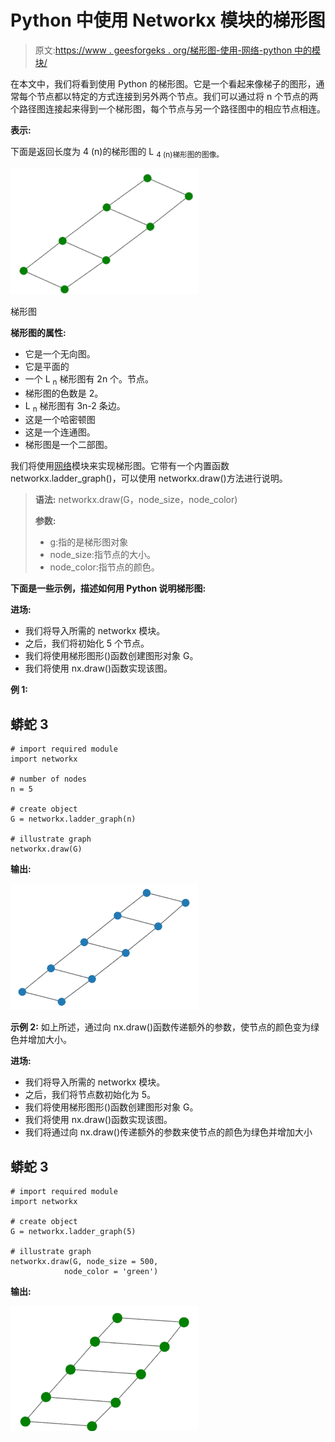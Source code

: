 # Python 中使用 Networkx 模块的梯形图

> 原文:[https://www . geesforgeks . org/梯形图-使用-网络-python 中的模块/](https://www.geeksforgeeks.org/ladder-graph-using-networkx-module-in-python/)

在本文中，我们将看到使用 Python 的梯形图。它是一个看起来像梯子的图形，通常每个节点都以特定的方式连接到另外两个节点。我们可以通过将 n 个节点的两个路径图连接起来得到一个梯形图，每个节点与另一个路径图中的相应节点相连。

**表示:**

下面是返回长度为 4 (n)的梯形图的 L <sub>4 (n)梯形图的图像。</sub>

![](img/a8ef8a9cf7ca17af29a72f16cbc7b34a.png)

梯形图

**梯形图的属性:**

*   它是一个无向图。
*   它是平面的
*   一个 L <sub>n</sub> 梯形图有 2n 个。节点。
*   梯形图的色数是 2。
*   L <sub>n</sub> 梯形图有 3n-2 条边。
*   这是一个哈密顿图
*   这是一个连通图。
*   梯形图是一个二部图。

我们将使用[网络](https://www.geeksforgeeks.org/networkx-python-software-package-study-complex-networks/)模块来实现梯形图。它带有一个内置函数 networkx.ladder_graph()，可以使用 networkx.draw()方法进行说明。

> **语法:** networkx.draw(G，node_size，node_color)
> 
> **参数:**
> 
> *   g:指的是梯形图对象
> *   node_size:指节点的大小。
> *   node_color:指节点的颜色。

**下面是一些示例，描述如何用 Python 说明梯形图:**

**进场:**

*   我们将导入所需的 networkx 模块。
*   之后，我们将初始化 5 个节点。
*   我们将使用梯形图形()函数创建图形对象 G。
*   我们将使用 nx.draw()函数实现该图。

**例 1:**

## 蟒蛇 3

```
# import required module
import networkx

# number of nodes
n = 5

# create object
G = networkx.ladder_graph(n)

# illustrate graph
networkx.draw(G)
```

**输出:**

![](img/9151399b38d0611ba36422f90800de73.png)

**示例 2:** 如上所述，通过向 nx.draw()函数传递额外的参数，使节点的颜色变为绿色并增加大小。

**进场:**

*   我们将导入所需的 networkx 模块。
*   之后，我们将节点数初始化为 5。
*   我们将使用梯形图形()函数创建图形对象 G。
*   我们将使用 nx.draw()函数实现该图。
*   我们将通过向 nx.draw()传递额外的参数来使节点的颜色为绿色并增加大小

## 蟒蛇 3

```
# import required module
import networkx

# create object
G = networkx.ladder_graph(5)

# illustrate graph
networkx.draw(G, node_size = 500,
            node_color = 'green')
```

**输出:**

![](img/0882c331ac9793271e13daa1845730cf.png)